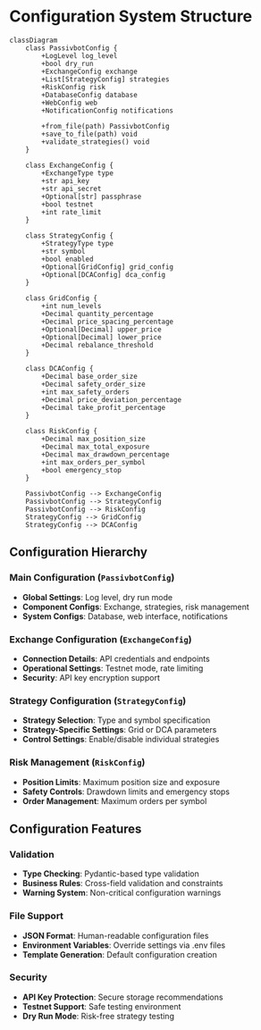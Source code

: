 # Configuration System Structure

```mermaid
classDiagram
    class PassivbotConfig {
        +LogLevel log_level
        +bool dry_run
        +ExchangeConfig exchange
        +List[StrategyConfig] strategies
        +RiskConfig risk
        +DatabaseConfig database
        +WebConfig web
        +NotificationConfig notifications
        
        +from_file(path) PassivbotConfig
        +save_to_file(path) void
        +validate_strategies() void
    }
    
    class ExchangeConfig {
        +ExchangeType type
        +str api_key
        +str api_secret
        +Optional[str] passphrase
        +bool testnet
        +int rate_limit
    }
    
    class StrategyConfig {
        +StrategyType type
        +str symbol
        +bool enabled
        +Optional[GridConfig] grid_config
        +Optional[DCAConfig] dca_config
    }
    
    class GridConfig {
        +int num_levels
        +Decimal quantity_percentage
        +Decimal price_spacing_percentage
        +Optional[Decimal] upper_price
        +Optional[Decimal] lower_price
        +Decimal rebalance_threshold
    }
    
    class DCAConfig {
        +Decimal base_order_size
        +Decimal safety_order_size
        +int max_safety_orders
        +Decimal price_deviation_percentage
        +Decimal take_profit_percentage
    }
    
    class RiskConfig {
        +Decimal max_position_size
        +Decimal max_total_exposure
        +Decimal max_drawdown_percentage
        +int max_orders_per_symbol
        +bool emergency_stop
    }
    
    PassivbotConfig --> ExchangeConfig
    PassivbotConfig --> StrategyConfig
    PassivbotConfig --> RiskConfig
    StrategyConfig --> GridConfig
    StrategyConfig --> DCAConfig
```

## Configuration Hierarchy

### Main Configuration (`PassivbotConfig`)
- **Global Settings**: Log level, dry run mode
- **Component Configs**: Exchange, strategies, risk management
- **System Configs**: Database, web interface, notifications

### Exchange Configuration (`ExchangeConfig`)
- **Connection Details**: API credentials and endpoints
- **Operational Settings**: Testnet mode, rate limiting
- **Security**: API key encryption support

### Strategy Configuration (`StrategyConfig`)
- **Strategy Selection**: Type and symbol specification
- **Strategy-Specific Settings**: Grid or DCA parameters
- **Control Settings**: Enable/disable individual strategies

### Risk Management (`RiskConfig`)
- **Position Limits**: Maximum position size and exposure
- **Safety Controls**: Drawdown limits and emergency stops
- **Order Management**: Maximum orders per symbol

## Configuration Features

### Validation
- **Type Checking**: Pydantic-based type validation
- **Business Rules**: Cross-field validation and constraints
- **Warning System**: Non-critical configuration warnings

### File Support
- **JSON Format**: Human-readable configuration files
- **Environment Variables**: Override settings via .env files
- **Template Generation**: Default configuration creation

### Security
- **API Key Protection**: Secure storage recommendations
- **Testnet Support**: Safe testing environment
- **Dry Run Mode**: Risk-free strategy testing
